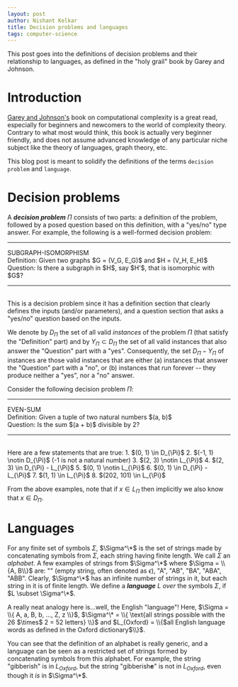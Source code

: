 ```yaml
---
layout: post
author: Nishant Kelkar
title: Decision problems and languages
tags: computer-science
---
```


This post goes into the definitions of decision problems and their relationship to languages, as defined in the "holy grail" 
book by Garey and Johnson.

# Introduction
[Garey and Johnson's](https://www.amazon.com/Computers-Intractability-NP-Completeness-Mathematical-Sciences/dp/0716710455) 
book on computational complexity is a great read, especially for beginners and newcomers to the world of complexity theory.
Contrary to what most would think, this book is actually very beginner friendly, and does not assume advanced knowledge of
any particular niche subject like the theory of languages, graph theory, etc.

This blog post is meant to solidify the definitions of the terms `decision problem` and `language`.

<!--
There onward, we define what a `deterministic Turing machine (DTM)` is, and then define how a program defined for a DTM 
can be thought of as a language.
We look at the key characteristics of a program that solves a decision problem, and finally using the analogy between a 
program and a language, we define the class P in terms of a language.
-->

# Decision problems

A _**decision problem**_ $\Pi$ consists of two parts: a definition of the problem, followed by a posed question based on 
this definition, with a "yes/no" type answer. 
For example, the following is a well-formed decision problem:

<hr />
<div class="problem">SUBGRAPH-ISOMORPHISM</div>
<span class="problem-headers">Definition:</span> Given two graphs $G = (V_G, E_G)$ and $H = (V_H, E_H)$<br/>
<span class="problem-headers">Question:</span> Is there a subgraph in $H$, say $H'$, that is isomorphic with $G$?
<hr /><br/>
This is a decision problem since it has a definition section that clearly defines the inputs (and/or parameters), and 
a question section that asks a "yes/no" question based on the inputs.

We denote by $D_\Pi$ the set of all valid _instances_ of the problem $\Pi$ (that satisfy the "Definition" part) and by 
$Y_\Pi \subset D_\Pi$ the set of all valid instances that also answer the "Question" part with a "yes".
Consequently, the set $D_\Pi - Y_\Pi$ of instances are those valid instances that are either (a) instances that answer 
the "Question" part with a "no", or (b) instances that run forever -- they produce neither a "yes", nor a "no" answer.

Consider the following decision problem $\Pi$:

<hr />
<div class="problem">EVEN-SUM</div>
<span class="problem-headers">Definition:</span> Given a tuple of two natural numbers $(a, b)$<br/>
<span class="problem-headers">Question:</span> Is the sum $(a + b)$ divisible by 2?
<hr /><br/>
Here are a few statements that are true:
1. $(0, 1) \in D_{\Pi}$
2. $(-1, 1) \notin D_{\Pi}$ (-1 is not a natural number)
3. $(2, 3) \notin L_{\Pi}$
4. $(2, 3) \in D_{\Pi} - L_{\Pi}$
5. $(0, 1) \notin L_{\Pi}$
6. $(0, 1) \in D_{\Pi} - L_{\Pi}$
7. $(1, 1) \in L_{\Pi}$
8. $(202, 101) \in L_{\Pi}$

From the above examples, note that if $x \in L_{\Pi}$ then implicitly we also know that $x \in D_{\Pi}$.

# Languages

For any finite set of symbols $\Sigma$, $\Sigma^\*$ is the set of strings made by concatenating symbols from $\Sigma$, 
each string having finite length.
We call $\Sigma$ an _alphabet_.
A few examples of strings from $\Sigma^\*$ where $\Sigma = \\{A, B\\}$ are: "" (empty string, often denoted as $\epsilon$), 
"A", "AB", "BA", "ABA", "ABB".
Clearly, $\Sigma^\*$ has an infinite number of strings in it, but each string in it is of finite length.
We define a _**language**_ $L$ _over_ the symbols $\Sigma$, if $L \subset \Sigma^\*$.

A really neat analogy here is...well, the English "language"!
Here, $\Sigma = \\{ A, a, B, b, ..., Z, z \\}$, $\Sigma^\* = \\{ \text{all strings possible with the 26 $\times$ 2 = 52 
letters} \\}$ and $L_{Oxford} = \\{$all English language words as defined in the Oxford dictionary$\\}$. 

You can see that the definition of an alphabet is really generic, and a language can be seen as a restricted set of strings 
formed by concatenating symbols from this alphabet.
For example, the string "gibberish" is in $L_{Oxford}$, but the string "gibberish**e**" is not in $L_{Oxford}$, even though 
it _is_ in $\Sigma^\*$.

